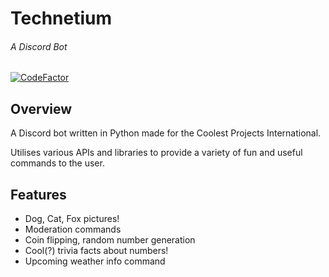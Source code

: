 # Technetium
###### A Discord Bot
[![CodeFactor](https://www.codefactor.io/repository/github/general-mudkip/technetium---discord-bot/badge?s=4da3a4d3e06fe72e93d56e33f3e279638a71ce59)](https://www.codefactor.io/repository/github/general-mudkip/technetium---discord-bot)

## Overview
A Discord bot written in Python made for the Coolest Projects International.

Utilises various APIs and libraries to provide a variety of fun and useful commands to the user.

## Features
- Dog, Cat, Fox pictures!
- Moderation commands
- Coin flipping, random number generation
- Cool(?) trivia facts about numbers!
- Upcoming weather info command
